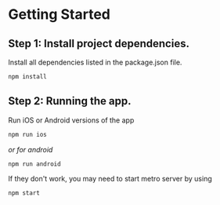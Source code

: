 # Getting Started
## Step 1: Install project dependencies. 
Install all dependencies listed in the package.json file. 

```bash
npm install
```

## Step 2: Running the app. 
Run iOS or Android versions of the app

```bash 
npm run ios
```
_or for android_
```bash 
npm run android
```

If they don't work, you may need to start metro server by using

```bash
npm start
```